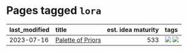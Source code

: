 # Pages tagged `lora`

|last_modified|title|est. idea maturity|tags
|:---|:---|---:|:---|
|2023-07-16|[Palette of Priors](../palette_of_priors.md)|533|[![](https://img.shields.io/badge/tag-experimental-1614f8)](../tags/experimental.md) [![](https://img.shields.io/badge/tag-lora-254eb)](../tags/lora.md)|